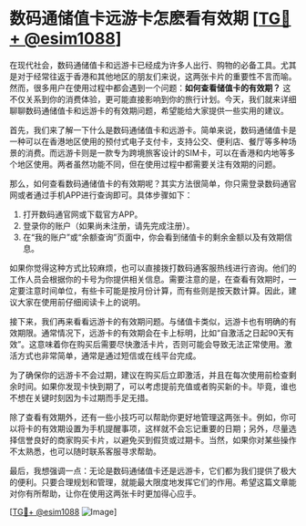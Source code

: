 # 数码通储值卡远游卡怎麽看有效期 [[TG💪+ @esim1088](https://t.me/s/esim1088)]

在现代社会，数码通储值卡和远游卡已经成为许多人出行、购物的必备工具。尤其是对于经常往返于香港和其他地区的朋友们来说，这两张卡片的重要性不言而喻。然而，很多用户在使用过程中都会遇到一个问题：**如何查看储值卡的有效期？** 这不仅关系到你的消费体验，更可能直接影响到你的旅行计划。今天，我们就来详细聊聊数码通储值卡和远游卡的有效期问题，希望能给大家提供一些实用的建议。

首先，我们来了解一下什么是数码通储值卡和远游卡。简单来说，数码通储值卡是一种可以在香港地区使用的预付式电子支付卡，支持公交、便利店、餐厅等多种场景的消费。而远游卡则是一款专为跨境旅客设计的SIM卡，可以在香港和内地等多个地区使用。两者虽然功能不同，但在使用过程中都需要关注有效期的问题。

那么，如何查看数码通储值卡的有效期呢？其实方法很简单，你只需登录数码通官网或者通过手机APP进行查询即可。具体步骤如下：

1. 打开数码通官网或下载官方APP。
2. 登录你的账户（如果尚未注册，请先完成注册）。
3. 在“我的账户”或“余额查询”页面中，你会看到储值卡的剩余金额以及有效期信息。

如果你觉得这种方式比较麻烦，也可以直接拨打数码通客服热线进行咨询。他们的工作人员会根据你的卡号为你提供相关信息。需要注意的是，在查看有效期时，一定要注意时间单位，有些卡可能是按月份计算，而有些则是按天数计算。因此，建议大家在使用前仔细阅读卡上的说明。

接下来，我们再来看看远游卡的有效期问题。与储值卡类似，远游卡也有明确的有效期限。通常情况下，远游卡的有效期会在卡上标明，比如“自激活之日起90天有效”。这意味着你在购买后需要尽快激活卡片，否则可能会导致无法正常使用。激活方式也非常简单，通常是通过短信或在线平台完成。

为了确保你的远游卡不会过期，建议在购买后立即激活，并且在每次使用前检查剩余时间。如果你发现卡快到期了，可以考虑提前充值或者购买新的卡。毕竟，谁也不想在关键时刻因为卡过期而手足无措。

除了查看有效期外，还有一些小技巧可以帮助你更好地管理这两张卡。例如，你可以将卡的有效期设置为手机提醒事项，这样就不会忘记重要的日期；另外，尽量选择信誉良好的商家购买卡片，以避免买到假货或过期卡。当然，如果你对某些操作不太熟悉，也可以随时联系客服寻求帮助。

最后，我想强调一点：无论是数码通储值卡还是远游卡，它们都为我们提供了极大的便利。只要合理规划和管理，就能最大限度地发挥它们的作用。希望这篇文章能对你有所帮助，让你在使用这两张卡时更加得心应手。

[[TG💪+ @esim1088](https://t.me/s/esim1088) ![Image](https://i.postimg.cc/4NQfJmqS/Snipaste-2025-05-13-00-14-12.png)]